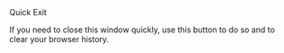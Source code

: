 <div class="quick-exit-wrapper">
    <div class="quick-exit">
        <div class="quick-exit-button">
            <i class="fa-solid fa-door-open"></i>
            Quick Exit
        </div>
        <div class="quick-exit-desc">
            <p>If you need to close this window quickly, use this button to do so and to clear your browser history.</p>
        </div>
    </div>
</div>